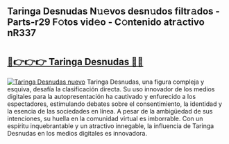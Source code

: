 ## Taringa Desnudas N𝚞𝚎vos desn𝚞dos filtr𝚊dos - Parts-r29 F𝚘tos vid𝚎o - C𝚘ntenido atr𝚊ctivo nR337

# <h2><a href="http://mbc8q8.tromn.icu/?c=Taringa+Desnudas">🔗👉👉👉 Taringa Desnudas 🔗🔗</a></h2>

[![Taringa Desnudas nuevo](https://i.imgur.com/pEAQMta.gif)](http://mbc8q8.tromn.icu/?c=Taringa+Desnudas)
Taringa Desnudas, una figura compleja y esquiva, desafía la clasificación directa. Su uso innovador de los medios digitales para la autopresentación ha cautivado y enfurecido a los espectadores, estimulando debates sobre el consentimiento, la identidad y la esencia de las sociedades en línea. A pesar de la ambigüedad de sus intenciones, su huella en la comunidad virtual es imborrable. Con un espíritu inquebrantable y un atractivo innegable, la influencia de Taringa Desnudas en los medios digitales es innovadora.
